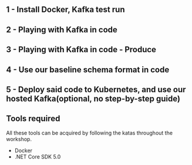 ## 1 - Install Docker, Kafka test run
## 2 - Playing with Kafka in code
## 3 - Playing with Kafka in code - Produce
## 4 - Use our baseline schema format in code
## 5 - Deploy said code to Kubernetes, and use our hosted Kafka(optional, no step-by-step guide)

## Tools required
All these tools can be acquired by following the katas throughout the workshop.

* Docker
* .NET Core SDK 5.0
